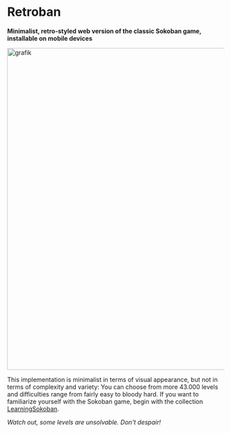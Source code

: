 # Retroban

**Minimalist, retro-styled web version of the classic Sokoban game, installable on mobile devices**

<img width="748" alt="grafik" src="https://github.com/user-attachments/assets/d3d8d8b9-68b9-48c7-9c3b-a21ad5a19997" />


This implementation is minimalist in terms of visual appearance, but not in terms of complexity and variety: You can choose from more 43.000 levels and difficulties range from fairly easy to bloody hard. If you want to familiarize yourself with the Sokoban game, begin with the collection [LearningSokoban](https://607011.github.io/Retroban/#collection=LearningSokoban;level=1).

_Watch out, some levels are unsolvable. Don't despair!_

